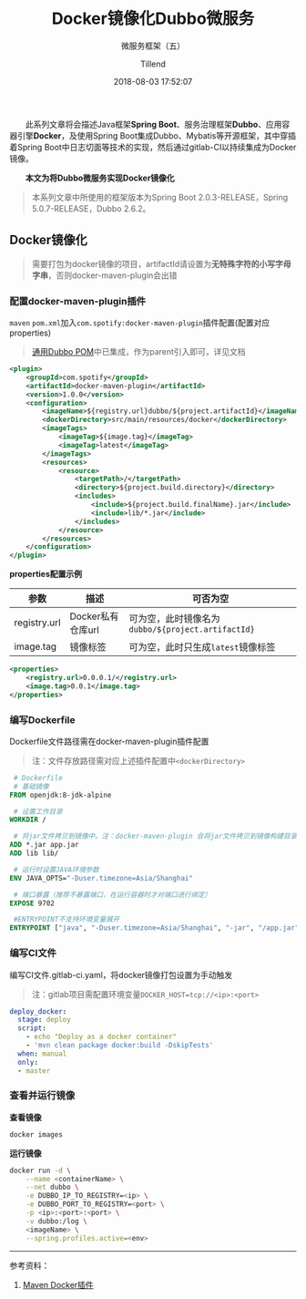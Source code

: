 ﻿---
layout:     post
title:      "Docker镜像化Dubbo微服务"
subtitle:   "微服务框架（五）"
date:       2018-08-03 17:52:07
author:     "Tillend"
catalog:      true
header-img: "img/post-bg-alitrip.jpg"
tags:
	- Docker
    - Dubbo
---

　　此系列文章将会描述Java框架**Spring Boot**、服务治理框架**Dubbo**、应用容器引擎**Docker**，及使用Spring Boot集成Dubbo、Mybatis等开源框架，其中穿插着Spring Boot中日志切面等技术的实现，然后通过gitlab-CI以持续集成为Docker镜像。

　　**本文为将Dubbo微服务实现Docker镜像化**

> 本系列文章中所使用的框架版本为Spring Boot 2.0.3-RELEASE，Spring 5.0.7-RELEASE，Dubbo 2.6.2。


## Docker镜像化

> 需要打包为docker镜像的项目，artifactId请设置为**无特殊字符的小写字母字串**，否则docker-maven-plugin会出错

### 配置docker-maven-plugin插件

`maven` `pom.xml`加入`com.spotify:docker-maven-plugin`插件配置(配置对应properties)

> [通用Dubbo POM]()中已集成，作为parent引入即可，详见文档

```xml
<plugin>
	<groupId>com.spotify</groupId>
	<artifactId>docker-maven-plugin</artifactId>
	<version>1.0.0</version>
	<configuration>
		<imageName>${registry.url}dubbo/${project.artifactId}</imageName>
		<dockerDirectory>src/main/resources/docker</dockerDirectory>
		<imageTags>
			<imageTag>${image.tag}</imageTag>
			<imageTag>latest</imageTag>
		</imageTags>
		<resources>
			<resource>
				<targetPath>/</targetPath>
				<directory>${project.build.directory}</directory>
				<includes>
					<include>${project.build.finalName}.jar</include>
					<include>lib/*.jar</include>
				</includes>
			</resource>
		</resources>
	</configuration>
</plugin>
```

**properties配置示例**

| 参数  | 描述    | 可否为空      |
|---|---|---|
| registry.url |Docker私有仓库url |可为空，此时镜像名为`dubbo/${project.artifactId}` |
| image.tag |镜像标签 | 可为空，此时只生成`latest`镜像标签   |

```xml
<properties>
	<registry.url>0.0.0.1/</registry.url>
	<image.tag>0.0.1</image.tag>
</properties>
```

### 编写Dockerfile

Dockerfile文件路径需在docker-maven-plugin插件配置

> 注：文件存放路径需对应上述插件配置中``<dockerDirectory>``

```Dockerfile
 # Dockerfile
 # 基础镜像
FROM openjdk:8-jdk-alpine

 # 设置工作目录
WORKDIR /

 # 将jar文件拷贝到镜像中。注：docker-maven-plugin 会将jar文件拷贝到镜像构建目录中
ADD *.jar app.jar
ADD lib lib/

 # 运行时设置JAVA环境参数
ENV JAVA_OPTS="-Duser.timezone=Asia/Shanghai"

 # 端口暴露（推荐不暴露端口，在运行容器时才对端口进行绑定）
EXPOSE 9702

 #ENTRYPOINT不支持环境变量展开
ENTRYPOINT ["java", "-Duser.timezone=Asia/Shanghai", "-jar", "/app.jar"]
```

### 编写CI文件

编写CI文件.gitlab-ci.yaml，将docker镜像打包设置为手动触发

> 注：gitlab项目需配置环境变量``DOCKER_HOST=tcp://<ip>:<port>``

```yaml
deploy_docker:
  stage: deploy
  script:
    - echo "Deploy as a docker container"
    - 'mvn clean package docker:build -DskipTests'
  when: manual
  only:
  - master
```

### 查看并运行镜像

**查看镜像**

```bash
docker images
```

**运行镜像**

```bash
docker run -d \
	--name <containerName> \
	--net dubbo \
	-e DUBBO_IP_TO_REGISTRY=<ip> \
	-e DUBBO_PORT_TO_REGISTRY=<port> \
	-p <ip>:<port>:<port> \
	-v dubbo:/log \
	<imageName> \
	--spring.profiles.active=<env>
```

---
参考资料：
 1. [Maven Docker插件](https://github.com/spotify/docker-maven-plugin)

